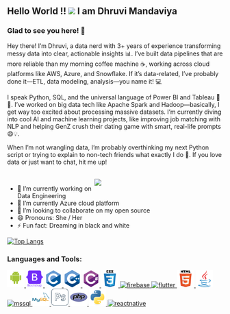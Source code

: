 

## Hello World !! <img src="https://raw.githubusercontent.com/syedareehaquasar/syedareehaquasar/master/gifs/Hi.gif" width="30px"> I am Dhruvi Mandaviya </h2>

### Glad to see you here! 🤩
Hey there! I’m Dhruvi, a data nerd with 3+ years of experience transforming messy data into clear, actionable insights 📊. I’ve built data pipelines that are more reliable than my morning coffee machine ☕, working across cloud platforms like AWS, Azure, and Snowflake. If it’s data-related, I’ve probably done it—ETL, data modeling, analysis—you name it! 💻

I speak Python, SQL, and the universal language of Power BI and Tableau 🐍💡. I’ve worked on big data tech like Apache Spark and Hadoop—basically, I get way too excited about processing massive datasets. I’m currently diving into cool AI and machine learning projects, like improving job matching with NLP and helping GenZ crush their dating game with smart, real-life prompts 😄💡.

When I’m not wrangling data, I’m probably overthinking my next Python script or trying to explain to non-tech friends what exactly I do 🤔. If you love data or just want to chat, hit me up!

<br />
<img align="right" img src="https://raw.githubusercontent.com/akshitagupta15june/akshitagupta15june/master/200w.webp" width="300px">
  
- 🔭 I’m currently working on Data Engineering
- 🌱 I’m currently Azure cloud platform
- 👯 I’m looking to collaborate on my open source
- 😄 Pronouns: She / Her
- ⚡ Fun fact: Dreaming in black and white

[![Top Langs](https://github-readme-stats.vercel.app/api/top-langs/?username=dhruvimandaviya)](https://github.com/anuraghazra/github-readme-stats)

<h3 align="left">Languages and Tools:</h3>
<p align="left"> <a href="https://developer.android.com" target="_blank"> <img src="https://raw.githubusercontent.com/devicons/devicon/master/icons/android/android-original-wordmark.svg" alt="android" width="40" height="40"/> </a> <a href="https://getbootstrap.com" target="_blank"> <img src="https://raw.githubusercontent.com/devicons/devicon/master/icons/bootstrap/bootstrap-plain-wordmark.svg" alt="bootstrap" width="40" height="40"/> </a> <a href="https://www.cprogramming.com/" target="_blank"> <img src="https://raw.githubusercontent.com/devicons/devicon/master/icons/c/c-original.svg" alt="c" width="40" height="40"/> </a> <a href="https://www.w3schools.com/cpp/" target="_blank"> <img src="https://raw.githubusercontent.com/devicons/devicon/master/icons/cplusplus/cplusplus-original.svg" alt="cplusplus" width="40" height="40"/> </a> <a href="https://www.w3schools.com/cs/" target="_blank"> <img src="https://raw.githubusercontent.com/devicons/devicon/master/icons/csharp/csharp-original.svg" alt="csharp" width="40" height="40"/> </a> <a href="https://www.w3schools.com/css/" target="_blank"> <img src="https://raw.githubusercontent.com/devicons/devicon/master/icons/css3/css3-original-wordmark.svg" alt="css3" width="40" height="40"/> </a> <a href="https://firebase.google.com/" target="_blank"> <img src="https://www.vectorlogo.zone/logos/firebase/firebase-icon.svg" alt="firebase" width="40" height="40"/> </a> <a href="https://flutter.dev" target="_blank"> <img src="https://www.vectorlogo.zone/logos/flutterio/flutterio-icon.svg" alt="flutter" width="40" height="40"/> </a> <a href="https://www.w3.org/html/" target="_blank"> <img src="https://raw.githubusercontent.com/devicons/devicon/master/icons/html5/html5-original-wordmark.svg" alt="html5" width="40" height="40"/> </a> <a href="https://www.java.com" target="_blank"> <img src="https://raw.githubusercontent.com/devicons/devicon/master/icons/java/java-original.svg" alt="java" width="40" height="40"/> </a> <a href="https://www.microsoft.com/en-us/sql-server" target="_blank"> <img src="https://www.svgrepo.com/show/303229/microsoft-sql-server-logo.svg" alt="mssql" width="40" height="40"/> </a> <a href="https://www.mysql.com/" target="_blank"> <img src="https://raw.githubusercontent.com/devicons/devicon/master/icons/mysql/mysql-original-wordmark.svg" alt="mysql" width="40" height="40"/> </a> <a href="https://www.photoshop.com/en" target="_blank"> <img src="https://raw.githubusercontent.com/devicons/devicon/master/icons/photoshop/photoshop-line.svg" alt="photoshop" width="40" height="40"/> </a> <a href="https://www.php.net" target="_blank"> <img src="https://raw.githubusercontent.com/devicons/devicon/master/icons/php/php-original.svg" alt="php" width="40" height="40"/> </a> <a href="https://www.python.org" target="_blank"> <img src="https://raw.githubusercontent.com/devicons/devicon/master/icons/python/python-original.svg" alt="python" width="40" height="40"/> </a> <a href="https://reactnative.dev/" target="_blank"> <img src="https://reactnative.dev/img/header_logo.svg" alt="reactnative" width="40" height="40"/> </a> </p>
